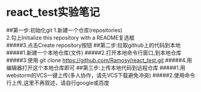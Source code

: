 # react_test实验笔记
##第一步:初始化git
1.新建一个仓库(repositories)<br>
2.勾上Initialize this repository with a README复选框<br>
#####3.点击Create repository按钮
##第二步:拉取github上的代码到本地
#####1.新建一个本地仓库(文件)
#####2.打开本地命令行窗口,到本地仓库
#####3.使用 git clone https://github.com/Ramosy/react_test.git
#####4.用编辑器打开这个本地仓库即可
##第三步:上传本地代码到远程仓库
#####1.用webstorm的VCS一键上传(多人协作，请先VCS下载避免冲突)
#####2.使用命令行上传,这里不再叙述，请自行google或百度
